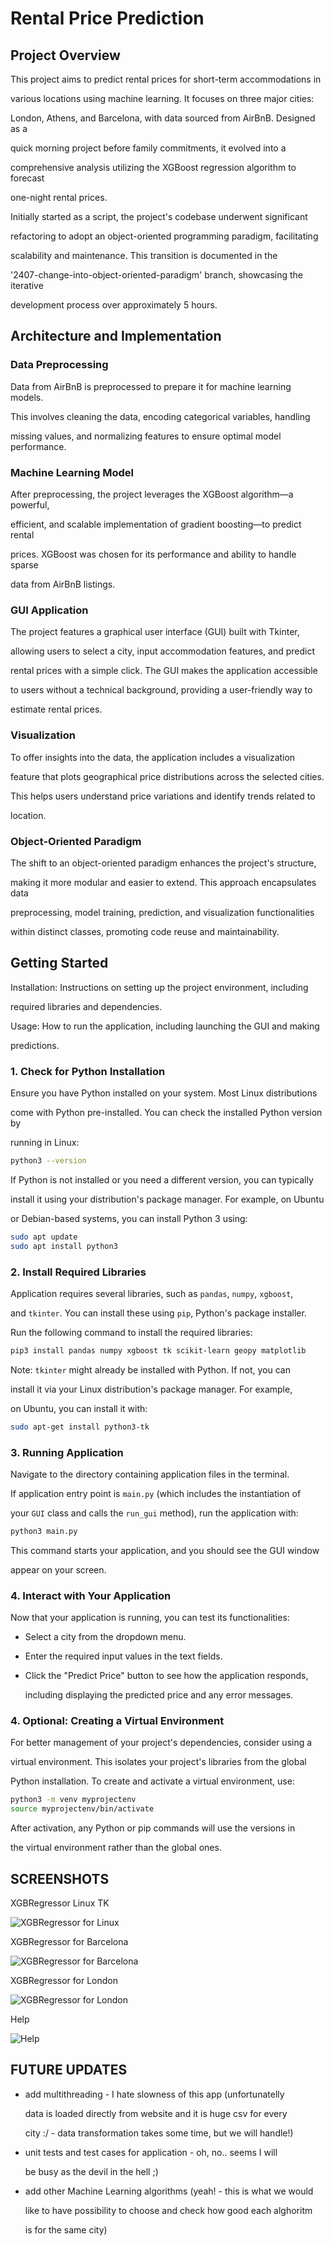# Rental Price Prediction

## Project Overview

This project aims to predict rental prices for short-term accommodations in

various locations using machine learning. It focuses on three major cities:

London, Athens, and Barcelona, with data sourced from AirBnB. Designed as a

quick morning project before family commitments, it evolved into a 

comprehensive analysis utilizing the XGBoost regression algorithm to forecast

one-night rental prices.


Initially started as a script, the project's codebase underwent significant

refactoring to adopt an object-oriented programming paradigm, facilitating

scalability and maintenance. This transition is documented in the 

'2407-change-into-object-oriented-paradigm' branch, showcasing the iterative 

development process over approximately 5 hours.

## Architecture and Implementation

### Data Preprocessing

Data from AirBnB is preprocessed to prepare it for machine learning models. 

This involves cleaning the data, encoding categorical variables, handling

missing values, and normalizing features to ensure optimal model performance.

### Machine Learning Model

After preprocessing, the project leverages the XGBoost algorithm—a powerful,

efficient, and scalable implementation of gradient boosting—to predict rental

prices. XGBoost was chosen for its performance and ability to handle sparse 

data from AirBnB listings.

### GUI Application

The project features a graphical user interface (GUI) built with Tkinter,

allowing users to select a city, input accommodation features, and predict 

rental prices with a simple click. The GUI makes the application accessible 

to users without a technical background, providing a user-friendly way to 

estimate rental prices.

### Visualization

To offer insights into the data, the application includes a visualization

feature that plots geographical price distributions across the selected cities.

This helps users understand price variations and identify trends related to 

location.

### Object-Oriented Paradigm

The shift to an object-oriented paradigm enhances the project's structure,

making it more modular and easier to extend. This approach encapsulates data

preprocessing, model training, prediction, and visualization functionalities 

within distinct classes, promoting code reuse and maintainability.

## Getting Started

Installation: Instructions on setting up the project environment, including 

required libraries and dependencies.

Usage: How to run the application, including launching the GUI and making 

predictions.

### 1. Check for Python Installation

Ensure you have Python installed on your system. Most Linux distributions

come with Python pre-installed. You can check the installed Python version by 

running in Linux:

```bash
python3 --version
```

If Python is not installed or you need a different version, you can typically 

install it using your distribution's package manager. For example, on Ubuntu 

or Debian-based systems, you can install Python 3 using:

```bash
sudo apt update
sudo apt install python3
```

### 2. Install Required Libraries

Application requires several libraries, such as `pandas`, `numpy`, `xgboost`, 

and `tkinter`. You can install these using `pip`, Python's package installer. 

Run the following command to install the required libraries:

```bash
pip3 install pandas numpy xgboost tk scikit-learn geopy matplotlib 
```

Note: `tkinter` might already be installed with Python. If not, you can 

install it via your Linux distribution's package manager. For example, 

on Ubuntu, you can install it with:

```bash
sudo apt-get install python3-tk
```

### 3. Running Application

Navigate to the directory containing application files in the terminal. 

If application entry point is `main.py` (which includes the instantiation of 

your `GUI` class and calls the `run_gui` method), run the application with:

```bash
python3 main.py
```

This command starts your application, and you should see the GUI window 

appear on your screen.

### 4. Interact with Your Application

Now that your application is running, you can test its functionalities:

- Select a city from the dropdown menu.

- Enter the required input values in the text fields.

- Click the "Predict Price" button to see how the application responds,

  including displaying the predicted price and any error messages.

### 4. Optional: Creating a Virtual Environment

For better management of your project's dependencies, consider using a 

virtual environment. This isolates your project's libraries from the global

Python installation. To create and activate a virtual environment, use:

```bash
python3 -m venv myprojectenv
source myprojectenv/bin/activate
```

After activation, any Python or pip commands will use the versions in 

the virtual environment rather than the global ones.


## SCREENSHOTS

XGBRegressor Linux TK

![XGBRegressor for Linux](pictures/ML004.png)

XGBRegressor for Barcelona

![XGBRegressor for Barcelona](pictures/ML001.png)

XGBRegressor for London

![XGBRegressor for London](pictures/ML002.png)

Help

![Help](pictures/ML003.png)


## FUTURE UPDATES

- add multithreading - I hate slowness of this app (unfortunatelly 

  data is loaded directly from website and it is huge csv for every

  city :/ - data transformation takes some time, but we will handle!) 

- unit tests and test cases for application - oh, no.. seems I will

  be busy as the devil in the hell ;)

- add other Machine Learning algorithms (yeah! - this is what we would

  like to have possibility to choose and check how good each alghoritm

  is for the same city)
